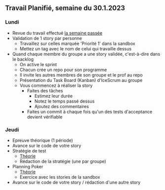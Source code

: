 ## Travail Planifié, semaine du 30.1.2023

### Lundi

- Revue du travail effectué [la semaine passée](Semaine2.md)
- Validation de 1 story par personne
    - Travaillez sur celles marquée 'Priorité 1' dans la sandbox
    - Mettez un tag avec le nom de celui qui travaille dessus
- Quand chaque membre du groupe a une story validée, c'est-à-dire dans le backlog
    - On active le sprint
    - Chacun crée un repo pour son programme
    - Il invite les autres membres de son groupe et le prof au repo
    - Présentation du Task Board (Kanban) d'IceScrum au groupe
    - Vous commencez à réaliser la story
        - Faites des tâches
            - Estimez leur durée
            - Notez le temps passé dessus
            - Ajoutez des commentaires
        - Faites un commit à chaque fois qu'un des tests d'acceptance devient vérifiable 

### Jeudi

- Epreuve théorique (1 période)
- Avance sur le code de votre story
- Stratégie de test
    - [Théorie](../Supports/Strat%C3%A9gie%20de%20test.pdf)
    - Rédaction de la stratégie (une par groupe)
- Planning Poker
    - [Théorie](../Supports/Planning%20Poker.pdf)
    - Exercice avec les stories de la sandbox
- Avance sur le code de votre story / rédaction d'une autre story
